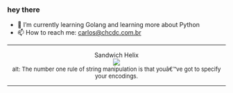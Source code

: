 ### hey there 

- :seedling: I’m currently learning Golang and learning more about Python
- :mailbox: How to reach me: carlos@chcdc.com.br


---


<!-- xkcd -->
<p align="center">Sandwich Helix</br><img src=https://imgs.xkcd.com/comics/sandwich_helix.png></br><font size =2>alt: The number one rule of string manipulation is that youâ€™ve got to specify your encodings.</br></font></p></table></p> 


<!-- xkcd -->
---
